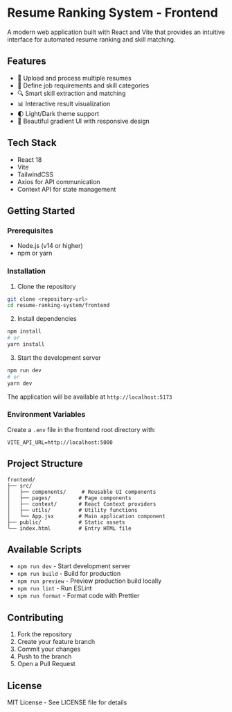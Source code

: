 # Resume Ranking System - Frontend

A modern web application built with React and Vite that provides an intuitive interface for automated resume ranking and skill matching.

## Features

- 📄 Upload and process multiple resumes
- 🎯 Define job requirements and skill categories
- 🔍 Smart skill extraction and matching
- 📊 Interactive result visualization
- 🌓 Light/Dark theme support
- 🎨 Beautiful gradient UI with responsive design

## Tech Stack

- React 18
- Vite
- TailwindCSS
- Axios for API communication
- Context API for state management

## Getting Started

### Prerequisites

- Node.js (v14 or higher)
- npm or yarn

### Installation

1. Clone the repository

```bash
git clone <repository-url>
cd resume-ranking-system/frontend
```

2. Install dependencies

```bash
npm install
# or
yarn install
```

3. Start the development server

```bash
npm run dev
# or
yarn dev
```

The application will be available at `http://localhost:5173`

### Environment Variables

Create a `.env` file in the frontend root directory with:

```env
VITE_API_URL=http://localhost:5000
```

## Project Structure

```
frontend/
├── src/
│   ├── components/     # Reusable UI components
│   ├── pages/         # Page components
│   ├── context/       # React Context providers
│   ├── utils/         # Utility functions
│   └── App.jsx        # Main application component
├── public/            # Static assets
└── index.html         # Entry HTML file
```

## Available Scripts

- `npm run dev` - Start development server
- `npm run build` - Build for production
- `npm run preview` - Preview production build locally
- `npm run lint` - Run ESLint
- `npm run format` - Format code with Prettier

## Contributing

1. Fork the repository
2. Create your feature branch
3. Commit your changes
4. Push to the branch
5. Open a Pull Request

## License

MIT License - See LICENSE file for details
